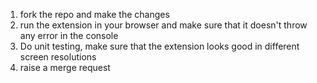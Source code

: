 1. fork the repo and make the changes
2. run the extension in your browser and make sure that it doesn't throw any error in the console
3. Do unit testing, make sure that the extension looks good in different screen resolutions
4. raise a merge request
